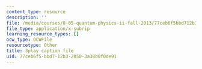 ```yaml
---
content_type: resource
description: ''
file: /media/courses/8-05-quantum-physics-ii-fall-2013/77ceb6f5bbd712b328503a38b0f0de91_4WsMeqCKpgI.srt
file_type: application/x-subrip
learning_resource_types: []
ocw_type: OCWFile
resourcetype: Other
title: 3play caption file
uid: 77ceb6f5-bbd7-12b3-2850-3a38b0f0de91
---
```

